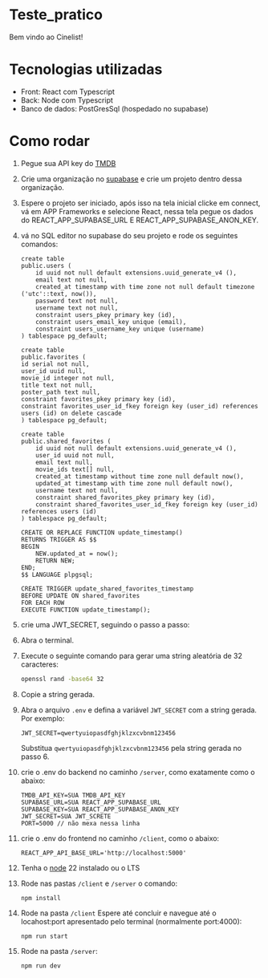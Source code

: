 ﻿# Teste_pratico

Bem vindo ao Cinelist!

# Tecnologias utilizadas

- Front: React com Typescript
- Back: Node com Typescript
- Banco de dados: PostGresSql (hospedado no supabase)

# Como rodar

1. Pegue sua API key do [TMDB](https://developer.themoviedb.org/reference/intro/getting-started)
2. Crie uma organização no [supabase](https://supabase.com) e crie um projeto dentro dessa organização.
3. Espere o projeto ser iniciado, após isso na tela inicial clicke em connect, vá em APP Frameworks e selecione React, nessa tela pegue os dados do REACT_APP_SUPABASE_URL E REACT_APP_SUPABASE_ANON_KEY.

4. vá no SQL editor no supabase do seu projeto e rode os seguintes comandos:

   ```
   create table
   public.users (
       id uuid not null default extensions.uuid_generate_v4 (),
       email text not null,
       created_at timestamp with time zone not null default timezone ('utc'::text, now()),
       password text not null,
       username text not null,
       constraint users_pkey primary key (id),
       constraint users_email_key unique (email),
       constraint users_username_key unique (username)
   ) tablespace pg_default;

   create table
   public.favorites (
   id serial not null,
   user_id uuid null,
   movie_id integer not null,
   title text not null,
   poster_path text null,
   constraint favorites_pkey primary key (id),
   constraint favorites_user_id_fkey foreign key (user_id) references users (id) on delete cascade
   ) tablespace pg_default;

   create table
   public.shared_favorites (
       id uuid not null default extensions.uuid_generate_v4 (),
       user_id uuid not null,
       email text null,
       movie_ids text[] null,
       created_at timestamp without time zone null default now(),
       updated_at timestamp with time zone null default now(),
       username text not null,
       constraint shared_favorites_pkey primary key (id),
       constraint shared_favorites_user_id_fkey foreign key (user_id) references users (id)
   ) tablespace pg_default;

   CREATE OR REPLACE FUNCTION update_timestamp()
   RETURNS TRIGGER AS $$
   BEGIN
       NEW.updated_at = now();
       RETURN NEW;
   END;
   $$ LANGUAGE plpgsql;

   CREATE TRIGGER update_shared_favorites_timestamp
   BEFORE UPDATE ON shared_favorites
   FOR EACH ROW
   EXECUTE FUNCTION update_timestamp();

   ```

5. crie uma JWT_SECRET, seguindo o passo a passo:
6. Abra o terminal.
7. Execute o seguinte comando para gerar uma string aleatória de 32 caracteres:

   ```sh
   openssl rand -base64 32
   ```

8. Copie a string gerada.
9. Abra o arquivo `.env` e defina a variável `JWT_SECRET` com a string gerada. Por exemplo:

   ```properties
   JWT_SECRET=qwertyuiopasdfghjklzxcvbnm123456
   ```

   Substitua `qwertyuiopasdfghjklzxcvbnm123456` pela string gerada no passo 6.

10. crie o .env do backend no caminho `/server`, como exatamente como o abaixo:

    ```.env
    TMDB_API_KEY=SUA TMDB_API_KEY
    SUPABASE_URL=SUA REACT_APP_SUPABASE_URL
    SUPABASE_KEY=SUA REACT_APP_SUPABASE_ANON_KEY
    JWT_SECRET=SUA JWT_SCRETE
    PORT=5000 // não mexa nessa linha
    ```

11. crie o .env do frontend no caminho `/client`, como o abaixo:

    ```.env
    REACT_APP_API_BASE_URL='http://localhost:5000'
    ```

12. Tenha o [node](https://nodejs.org/pt) 22 instalado ou o LTS

13. Rode nas pastas `/client` e `/server` o comando:

    ```
    npm install
    ```

14. Rode na pasta `/client` Espere até concluir e navegue até o locahost:port apresentado pelo terminal (normalmente port:4000):

    ```
    npm run start
    ```

15. Rode na pasta `/server`:
    ```
    npm run dev
    ```
